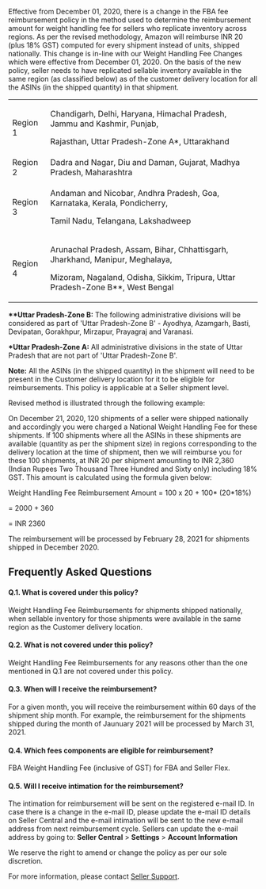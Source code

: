 Effective from December 01, 2020, there is a change in the FBA fee reimbursement policy in the method used to determine the reimbursement amount for weight handling fee for sellers who replicate inventory across regions. As per the revised methodology, Amazon will reimburse INR 20 (plus 18% GST) computed for every shipment instead of units, shipped nationally. This change is in-line with our Weight Handling Fee Changes which were effective from December 01, 2020. On the basis of the new policy, seller needs to have replicated sellable inventory available in the same region (as classified below) as of the customer delivery location for all the ASINs (in the shipped quantity) in that shipment.

<table><tbody><tr><td>Region 1</td><td><p>Chandigarh, Delhi, Haryana, Himachal Pradesh, Jammu and Kashmir, Punjab,</p><p>Rajasthan, Uttar Pradesh-Zone A*, Uttarakhand</p></td></tr><tr><td>Region 2</td><td>Dadra and Nagar, Diu and Daman, Gujarat, Madhya Pradesh, Maharashtra</td></tr><tr><td>Region 3</td><td><p>Andaman and Nicobar, Andhra Pradesh, Goa, Karnataka, Kerala, Pondicherry,</p><p>Tamil Nadu, Telangana, Lakshadweep</p></td></tr><tr><td>Region 4</td><td><p>Arunachal Pradesh, Assam, Bihar, Chhattisgarh, Jharkhand, Manipur, Meghalaya,</p><p>Mizoram, Nagaland, Odisha, Sikkim, Tripura, Uttar Pradesh-Zone B**, West Bengal</p></td></tr></tbody></table>

**\*\*Uttar Pradesh-Zone B:** The following administrative divisions will be considered as part of 'Uttar Pradesh-Zone B' - Ayodhya, Azamgarh, Basti, Devipatan, Gorakhpur, Mirzapur, Prayagraj and Varanasi.

**\*Uttar Pradesh-Zone A:** All administrative divisions in the state of Uttar Pradesh that are not part of 'Uttar Pradesh-Zone B'.

**Note:** All the ASINs (in the shipped quantity) in the shipment will need to be present in the Customer delivery location for it to be eligible for reimbursements. This policy is applicable at a Seller shipment level.

Revised method is illustrated through the following example:

On December 21, 2020, 120 shipments of a seller were shipped nationally and accordingly you were charged a National Weight Handling Fee for these shipments. If 100 shipments where all the ASINs in these shipments are available (quantity as per the shipment size) in regions corresponding to the delivery location at the time of shipment, then we will reimburse you for these 100 shipments, at INR 20 per shipment amounting to INR 2,360 (Indian Rupees Two Thousand Three Hundred and Sixty only) including 18% GST. This amount is calculated using the formula given below:

Weight Handling Fee Reimbursement Amount = 100 x 20 + 100\* (20\*18%)

\= 2000 + 360

\= INR 2360

The reimbursement will be processed by February 28, 2021 for shipments shipped in December 2020.

## Frequently Asked Questions

#### Q.1. What is covered under this policy?

Weight Handling Fee Reimbursements for shipments shipped nationally, when sellable inventory for those shipments were available in the same region as the Customer delivery location.

#### Q.2. What is not covered under this policy?

Weight Handling Fee Reimbursements for any reasons other than the one mentioned in Q.1 are not covered under this policy.

#### Q.3. When will I receive the reimbursement?

For a given month, you will receive the reimbursement within 60 days of the shipment ship month. For example, the reimbursement for the shipments shipped during the month of Jaunuary 2021 will be processed by March 31, 2021.

#### Q.4. Which fees components are eligible for reimbursement?

FBA Weight Handling Fee (inclusive of GST) for FBA and Seller Flex.

#### Q.5. Will I receive intimation for the reimbursement?

The intimation for reimbursement will be sent on the registered e-mail ID. In case there is a change in the e-mail ID, please update the e-mail ID details on Seller Central and the e-mail intimation will be sent to the new e-mail address from next reimbursement cycle. Sellers can update the e-mail address by going to: **Seller Central** > **Settings** > **Account Information**

We reserve the right to amend or change the policy as per our sole discretion.

For more information, please contact [Seller Support](https://sellercentral.amazon.in/cu/contact-us).